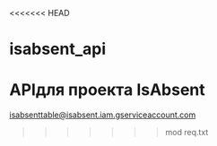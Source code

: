 <<<<<<< HEAD
# isabsent_api

APIдля проекта IsAbsent
=======
isabsenttable@isabsent.iam.gserviceaccount.com
>>>>>>> mod req.txt
